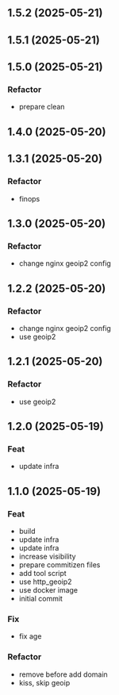 ## 1.5.2 (2025-05-21)

## 1.5.1 (2025-05-21)

## 1.5.0 (2025-05-21)

### Refactor

- prepare clean

## 1.4.0 (2025-05-20)

## 1.3.1 (2025-05-20)

### Refactor

- finops

## 1.3.0 (2025-05-20)

### Refactor

- change nginx geoip2 config

## 1.2.2 (2025-05-20)

### Refactor

- change nginx geoip2 config
- use geoip2

## 1.2.1 (2025-05-20)

### Refactor

- use geoip2

## 1.2.0 (2025-05-19)

### Feat

- update infra

## 1.1.0 (2025-05-19)

### Feat

- build
- update infra
- update infra
- increase visibility
- prepare commitizen files
- add tool script
- use http_geoip2
- use docker image
- initial commit

### Fix

- fix age

### Refactor

- remove before add domain
- kiss, skip geoip
